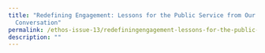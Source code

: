```yaml
---
title: "Redefining Engagement: Lessons for the Public Service from Our Singapore
  Conversation"
permalink: /ethos-issue-13/redefiningengagement-lessons-for-the-public-service-from-our-singapore-conversation/
description: ""
---
```


